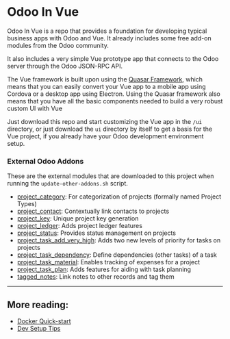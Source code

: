 # Odoo In Vue

Odoo In Vue is a repo that provides a foundation for developing typical business apps with Odoo and Vue.
It already includes some free add-on modules from the Odoo community.

It also includes a very simple Vue prototype app that connects to the Odoo server through the Odoo JSON-RPC API.

The Vue framework is built upon using the [Quasar Framework](https://quasar.dev/), which means that you can easily
convert your Vue app to a mobile app using Cordova or a desktop app using Electron. Using the Quasar framework also
means that you have all the basic components needed to build a very robust custom UI with Vue

Just download this repo and start customizing the Vue app in the `/ui` directory, or just download the `ui` directory
by itself to get a basis for the Vue project, if you already have your Odoo development environment setup.

### External Odoo Addons

These are the external modules that are downloaded to this project when running the `update-other-addons.sh` script.

 - [project_category](https://github.com/OCA/project/tree/13.0/project_category): For categorization of projects (formally named Project Types)
 - [project_contact](https://github.com/sylnsr/project_tools/tree/13.0/project_contact): Contextually link contacts to projects
 - [project_key](https://github.com/OCA/project/tree/13.0/project_key): Unique project key generation
 - [project_ledger](https://github.com/sylnsr/project_tools/tree/13.0/project_ledger): Adds project ledger features
 - [project_status](https://github.com/OCA/project/tree/13.0/project_status): Provides status management on projects
 - [project_task_add_very_high](https://github.com/OCA/project/tree/13.0/project_task_add_very_high): Adds two new levels of priority for tasks on projects
 - [project_task_dependency](https://github.com/OCA/project/tree/13.0/project_task_dependency): Define dependencies (other tasks) of a task
 - [project_task_material](https://github.com/OCA/project/tree/13.0/project_task_material): Enables tracking of expenses for a project
 - [project_task_plan](https://github.com/idazco/odoo-addons/tree/13/project_task_plan): Adds features for aiding with task planning
 - [tagged_notes](https://github.com/idazco/odoo-addons/tree/13/tagged_notes): Link notes to other records and tag them

---

## More reading:

 - [Docker Quick-start](./docker/readme-docker.md)
 - [Dev Setup Tips](./readme-dev.md)

